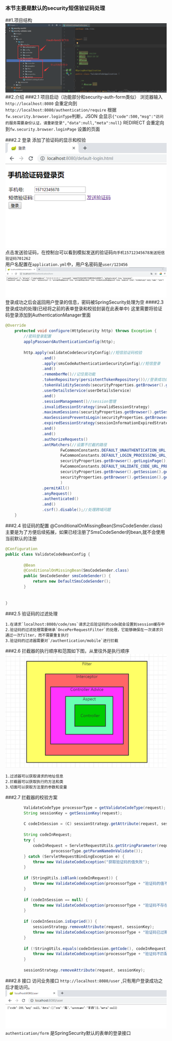  ### 本节主要是默认的security短信验证码处理
 
##1.项目结构
![project](images/project.png)
##2.介绍
###2.1 项目启动（功能部分和security-auth-form类似）
浏览器输入`http://localhost:8080` 会重定向到`http://localhost:8080/authentication/require`
根据`fw.security.browser.loginType`判断，JSON 会显示`{"code":500,"msg":"访问的服务需要身份认证，请重新登录","data":null,"meta":null}`
REDIRECT 会重定向到`fw.security.browser.loginPage`  设置的页面

###2.2 登录
添加了验证码的显示和校验
![login](images/login.png)
 点击发送验证码，在控制台可以看到模拟发送的验证码`向手机15712345678发送短信验证码701262` \
 用户名配置在`application.yml`中，用户名密码是`user/123456`
![success](images/success.png)
登录成功之后会返回用户登录的信息，密码被SpringSecurity处理为空
####2.3 登录成功的处理(已经将之前的表单登录和校验封装在此表单中)
这里需要将验证码登录添加到AuthenticationManager里面
```java
@Override
    protected void configure(HttpSecurity http) throws Exception {
        //密码登录配置    
        applyPasswordAuthenticationConfig(http);

        http.apply(validateCodeSecurityConfig)//短信验证码校验
                .and()
                .apply(smsCodeAuthenticationSecurityConfig)//短信登录
                .and()
                .rememberMe()//记住我功能
                .tokenRepository(persistentTokenRepository())//登录成功的token记录到数据库
                .tokenValiditySeconds(securityProperties.getBrowser().getRememberMeSeconds())
                .userDetailsService(userDetailsService)
                .and()
                .sessionManagement()//session管理
                .invalidSessionStrategy(invalidSessionStrategy)
                .maximumSessions(securityProperties.getBrowser().getSession().getMaximumSessions())
                .maxSessionsPreventsLogin(securityProperties.getBrowser().getSession().isMaxSessionsPreventsLogin())
                .expiredSessionStrategy(sessionInformationExpiredStrategy)
                .and()
                .and()
                .authorizeRequests()
                .antMatchers(//设置不拦截的路径
                        FwCommonConstants.DEFAULT_UNAUTHENTICATION_URL,
                        FwCommonConstants.DEFAULT_LOGIN_PROCESSING_URL_MOBILE,
                        securityProperties.getBrowser().getLoginPage(),
                        FwCommonConstants.DEFAULT_VALIDATE_CODE_URL_PREFIX+"/*",
                        securityProperties.getBrowser().getSession().getSessionInvalidUrl()+".json",
                        securityProperties.getBrowser().getSession().getSessionInvalidUrl()+".html"
                        )
                .permitAll()
                .anyRequest()
                .authenticated()
                .and()
                .csrf().disable();//处理跨域问题
    }
```
###2.4 验证码的配置
@ConditionalOnMissingBean(SmsCodeSender.class)主要是为了方便后续拓展，如果已经注册了SmsCodeSender的bean,就不会使用当前默认的注册
```java
@Configuration
public class ValidateCodeBeanConfig {

	    @Bean
    	@ConditionalOnMissingBean(SmsCodeSender.class)
    	public SmsCodeSender smsCodeSender() {
    		return new DefaultSmsCodeSender();
    	}


}
```
###2.5 验证码的过滤处理

    1.在请求`localhost:8080/code/sms`请求之后验证码的code就会设置到session缓存中
    2.验证码的过滤处理需要继承`OncePerRequestFilter`的处理，它能够确保在一次请求只通过一次filter，而不需要重复执行
    3.验证码的过滤器需要对`/authentication/mobile`进行拦截
###2.6 拦截器的执行顺序和范围如下图，从里往外是执行顺序
![filter](images/filter.png)
    
    1.过滤器可以获取请求的地址信息
    2.拦截器可以获取执行的方法和类
    3.切面可以获取方法里的参数和变量
###2.7 拦截器的校验方案
```java
        ValidateCodeType processorType = getValidateCodeType(request);
		String sessionKey = getSessionKey(request);

		C codeInSession = (C) sessionStrategy.getAttribute(request, sessionKey);

		String codeInRequest;
		try {
			codeInRequest = ServletRequestUtils.getStringParameter(request.getRequest(),
					processorType.getParamNameOnValidate());
		} catch (ServletRequestBindingException e) {
			throw new ValidateCodeException("获取验证码的值失败");
		}

		if (StringUtils.isBlank(codeInRequest)) {
			throw new ValidateCodeException(processorType + "验证码的值不能为空");
		}

		if (codeInSession == null) {
			throw new ValidateCodeException(processorType + "验证码不存在");
		}

		if (codeInSession.isExpried()) {
			sessionStrategy.removeAttribute(request, sessionKey);
			throw new ValidateCodeException(processorType + "验证码已过期");
		}

		if (!StringUtils.equals(codeInSession.getCode(), codeInRequest)) {
			throw new ValidateCodeException(processorType + "验证码不匹配");
		}

		sessionStrategy.removeAttribute(request, sessionKey);
```
###2.8 接口
访问业务接口 `http://localhost:8080/user` ,只有用户登录成功之后才能访问。
![api](images/api.png)
`authentication/form` 是SpringSecurity默认的表单的登录接口
